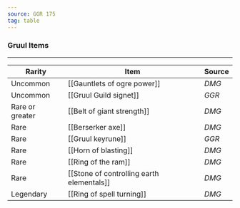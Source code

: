 ```yaml
---
source: GGR 175
tag: table
---
```


### Gruul Items
---
|Rarity|Item|Source|
|----|----------|----|
|Uncommon|[[Gauntlets of ogre power]]|_DMG_|
|Uncommon|[[Gruul Guild signet]]|_GGR_|
|Rare or greater|[[Belt of giant strength]]|_DMG_|
|Rare|[[Berserker axe]]|_DMG_|
|Rare|[[Gruul keyrune]]|_GGR_|
|Rare|[[Horn of blasting]]|_DMG_|
|Rare|[[Ring of the ram]]|_DMG_|
|Rare|[[Stone of controlling earth elementals]]|_DMG_|
|Legendary|[[Ring of spell turning]]|_DMG_|
